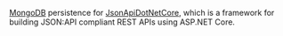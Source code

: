 [MongoDB](https://www.mongodb.com/) persistence for [JsonApiDotNetCore](https://www.jsonapi.net/), which is a framework for building JSON:API compliant REST APIs using ASP.NET Core.
